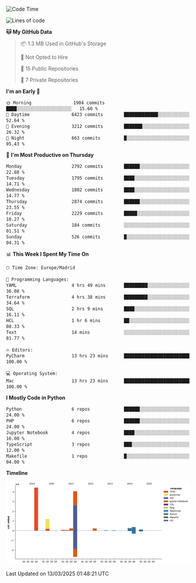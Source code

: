 <!--START_SECTION:waka-->
![Code Time](http://img.shields.io/badge/Code%20Time-705%20hrs%2013%20mins-blue)

![Lines of code](https://img.shields.io/badge/From%20Hello%20World%20I%27ve%20Written-11.0%20million%20lines%20of%20code-blue)

**🐱 My GitHub Data** 

> 📦 1.3 MB Used in GitHub's Storage 
 > 
> 🚫 Not Opted to Hire
 > 
> 📜 15 Public Repositories 
 > 
> 🔑 7 Private Repositories 
 > 
**I'm an Early 🐤** 

```text
🌞 Morning                1904 commits        ████░░░░░░░░░░░░░░░░░░░░░   15.60 % 
🌆 Daytime                6423 commits        █████████████░░░░░░░░░░░░   52.64 % 
🌃 Evening                3212 commits        ███████░░░░░░░░░░░░░░░░░░   26.32 % 
🌙 Night                  663 commits         █░░░░░░░░░░░░░░░░░░░░░░░░   05.43 % 
```
📅 **I'm Most Productive on Thursday** 

```text
Monday                   2792 commits        ██████░░░░░░░░░░░░░░░░░░░   22.88 % 
Tuesday                  1795 commits        ████░░░░░░░░░░░░░░░░░░░░░   14.71 % 
Wednesday                1802 commits        ████░░░░░░░░░░░░░░░░░░░░░   14.77 % 
Thursday                 2874 commits        ██████░░░░░░░░░░░░░░░░░░░   23.55 % 
Friday                   2229 commits        █████░░░░░░░░░░░░░░░░░░░░   18.27 % 
Saturday                 184 commits         ░░░░░░░░░░░░░░░░░░░░░░░░░   01.51 % 
Sunday                   526 commits         █░░░░░░░░░░░░░░░░░░░░░░░░   04.31 % 
```


📊 **This Week I Spent My Time On** 

```text
🕑︎ Time Zone: Europe/Madrid

💬 Programming Languages: 
YAML                     4 hrs 49 mins       █████████░░░░░░░░░░░░░░░░   36.08 % 
Terraform                4 hrs 38 mins       █████████░░░░░░░░░░░░░░░░   34.64 % 
SQL                      2 hrs 9 mins        ████░░░░░░░░░░░░░░░░░░░░░   16.11 % 
HCL                      1 hr 6 mins         ██░░░░░░░░░░░░░░░░░░░░░░░   08.33 % 
Text                     14 mins             ░░░░░░░░░░░░░░░░░░░░░░░░░   01.77 % 

🔥 Editors: 
PyCharm                  13 hrs 23 mins      █████████████████████████   100.00 % 

💻 Operating System: 
Mac                      13 hrs 23 mins      █████████████████████████   100.00 % 
```

**I Mostly Code in Python** 

```text
Python                   6 repos             ██████░░░░░░░░░░░░░░░░░░░   24.00 % 
PHP                      6 repos             ██████░░░░░░░░░░░░░░░░░░░   24.00 % 
Jupyter Notebook         4 repos             ████░░░░░░░░░░░░░░░░░░░░░   16.00 % 
TypeScript               3 repos             ███░░░░░░░░░░░░░░░░░░░░░░   12.00 % 
Makefile                 1 repo              █░░░░░░░░░░░░░░░░░░░░░░░░   04.00 % 
```



**Timeline**

![Lines of Code chart](https://raw.githubusercontent.com/danisoronellas/danisoronellas/main/assets/bar_graph.png)


 Last Updated on 13/03/2025 01:48:21 UTC
<!--END_SECTION:waka-->
